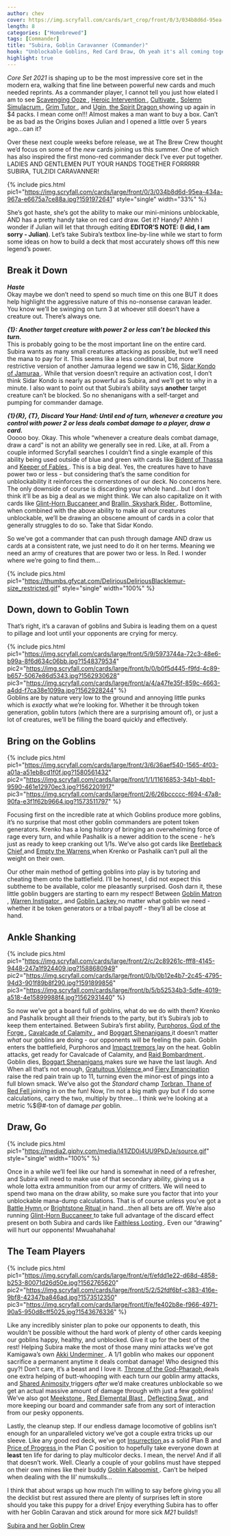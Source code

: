 ```yaml
---
author: chev
cover: https://img.scryfall.com/cards/art_crop/front/0/3/034b8d6d-95ea-434a-967a-e6675a7ce88a.jpg?1591972641
length: 8
categories: ["Homebrewed"]
tags: [Commander]
title: "Subira, Goblin Caravanner (Commander)"
hook: "Unblockable Goblins, Red Card Draw, Oh yeah it's all coming together..."
highlight: true
---
```

*Core Set 2021* is shaping up to be the most impressive core set in the modern era, walking that fine line between powerful new cards and much needed reprints. As a commander player, I cannot tell you just how elated I am to see 
<a
	class="accented-link"
	target="_blank"
	href="https://scryfall.com/card/cm2/143/scavenging-ooze?utm_source=api"
	data-toggle="popover"
	data-placement="top"
	data-content="<img src='https://img.scryfall.com/cards/normal/front/c/6/c6039b62-aa14-4ee0-9d77-49dbe2a3b9fa.jpg?1562276002' width=100% height=100%>">
	Scavenging Ooze
</a>, 
<a
	class="accented-link"
	target="_blank"
	href="https://scryfall.com/card/aer/109/heroic-intervention?utm_source=api"
	data-toggle="popover"
	data-placement="top"
	data-content="<img src='https://img.scryfall.com/cards/normal/front/8/f/8f5a620c-fde7-4b72-bf8a-efc4f14560c5.jpg?1576381983' width=100% height=100%>">
	Heroic Intervention
</a>, 
<a
	class="accented-link"
	target="_blank"
	href="https://scryfall.com/card/c20/170/cultivate?utm_source=api"
	data-toggle="popover"
	data-placement="top"
	data-content="<img src='https://img.scryfall.com/cards/normal/front/6/9/69c90a17-42ad-4f27-ab1b-3790bc0813b3.jpg?1591320806' width=100% height=100%>">
	Cultivate
</a>, 
<a
	class="accented-link"
	target="_blank"
	href="https://scryfall.com/card/c20/253/solemn-simulacrum?utm_source=api"
	data-toggle="popover"
	data-placement="top"
	data-content="<img src='https://img.scryfall.com/cards/normal/front/9/c/9cf94894-1dbb-4ef6-a3c2-388b3ee20225.jpg?1591321738' width=100% height=100%>">
	Solemn Simulacrum
</a>, 
<a
	class="accented-link"
	target="_blank"
	href="https://scryfall.com/card/me3/69/grim-tutor?utm_source=api"
	data-toggle="popover"
	data-placement="top"
	data-content="<img src='https://img.scryfall.com/cards/normal/front/0/7/07077952-8002-4010-904b-447294fd5686.jpg?1562896492' width=100% height=100%>">
	Grim Tutor
</a>, and 
<a
	class="accented-link"
	target="_blank"
	href="https://scryfall.com/card/frf/1/ugin-the-spirit-dragon?utm_source=api"
	data-toggle="popover"
	data-placement="top"
	data-content="<img src='https://img.scryfall.com/cards/normal/front/5/8/58c1e824-c8a9-4312-8e4c-a29a26d189a4.jpg?1562825451' width=100% height=100%>">
	Ugin, the Spirit Dragon
</a> showing up again in $4 packs. I mean come on!!! Almost makes a man want to buy a box. Can’t be as bad as the Origins boxes Julian and I opened a little over 5 years ago...can it?

Over these next couple weeks before release, we at The Brew Crew thought we’d focus on some of the *new* cards joining us this summer. One of which has also inspired the first mono-red commander deck I’ve ever put together. LADIES AND GENTLEMEN PUT YOUR HANDS TOGETHER FORRRRR SUBIRA, TULZIDI CARAVANNER!

{% include pics.html 
pic1="https://img.scryfall.com/cards/large/front/0/3/034b8d6d-95ea-434a-967a-e6675a7ce88a.jpg?1591972641"
style="single"
width="33%" %}
<br />

She’s got haste, she’s got the ability to make our mini-minions unblockable, AND has a pretty handy take on red card draw. Get it? Handy? Ahhh I wonder if Julian will let that through editing **EDITOR’S NOTE: (I did, I am sorry - Julian)**. Let’s take Subira’s textbox line-by-line while we start to form some ideas on how to build a deck that most accurately shows off this new legend’s power. 

## Break it Down

<b>*Haste*</b> <br />
Okay maybe we don’t need to spend so much time on this one BUT it does help highlight the aggressive nature of this no-nonsense caravan leader. You know we’ll be swinging on turn 3 at whoever still doesn’t have a creature out. There’s always one.

<b>*{1}: Another target creature with power 2 or less can’t be blocked this turn.* </b><br />
This is probably going to be the most important line on the entire card. Subira wants as many small creatures attacking as possible, but we’ll need the mana to pay for it. This seems like a less conditional, but more restrictive version of another Jamuraa legend we saw in C16, 
<a
	class="accented-link"
	target="_blank"
	href="https://scryfall.com/card/c16/42/sidar-kondo-of-jamuraa?utm_source=api"
	data-toggle="popover"
	data-placement="top"
	data-content="<img src='https://img.scryfall.com/cards/normal/front/1/9/19d2671c-39bd-4dd7-ac97-9cdf5c2cb149.jpg?1562390224' width=100% height=100%>">
	Sidar Kondo of Jamuraa
</a>. While that version doesn’t require an activation cost, I don’t think Sidar Kondo is nearly as powerful as Subira, and we’ll get to why in a minute. I also want to point out that Subira’s ability says **another** target creature can’t be blocked. So no shenanigans with a self-target and pumping for commander damage.

<b>*{1}{R}, {T}, Discard Your Hand: Until end of turn, whenever a creature you control with power 2 or less deals combat damage to a player, draw a card.* </b><br />
Ooooo boy. Okay. This whole “whenever a creature deals combat damage, draw a card” is not an ability we generally see in red. Like, at all. From a couple informed Scryfall searches I couldn’t find a single example of this ability being used outside of blue and green with cards like 
<a
	class="accented-link"
	target="_blank"
	href="https://scryfall.com/card/a25/42/bident-of-thassa?utm_source=api"
	data-toggle="popover"
	data-placement="top"
	data-content="<img src='https://img.scryfall.com/cards/normal/front/5/9/5903aac6-171c-48b7-984a-f074c176d179.jpg?1562435903' width=100% height=100%>">
	Bident of Thassa
</a> and 
<a
	class="accented-link"
	target="_blank"
	href="https://scryfall.com/card/eld/163/keeper-of-fables?utm_source=api"
	data-toggle="popover"
	data-placement="top"
	data-content="<img src='https://img.scryfall.com/cards/normal/front/6/7/6754d6cf-3506-48b5-a0ef-8a90b8dd2701.jpg?1572490595' width=100% height=100%>">
	Keeper of Fables
</a>. This is a big deal. Yes, the creatures have to have power two or less - but considering that’s the same condition for unblockability it reinforces the cornerstones of our deck. No concerns here. The only downside of course is discarding your whole hand...but I don’t think it’ll be as big a deal as we might think. We can also capitalize on it with cards like 
<a
	class="accented-link"
	target="_blank"
	href="https://scryfall.com/card/m20/141/glint-horn-buccaneer?utm_source=api"
	data-toggle="popover"
	data-placement="top"
	data-content="<img src='https://img.scryfall.com/cards/normal/front/d/f/df2df9cb-14f5-470f-b438-20f4ae8d0d59.jpg?1563899187' width=100% height=100%>">
	Glint-Horn Buccaneer
</a> and 
<a
	class="accented-link"
	target="_blank"
	href="https://scryfall.com/card/c20/4/brallin-skyshark-rider?utm_source=api"
	data-toggle="popover"
	data-placement="top"
	data-content="<img src='https://img.scryfall.com/cards/normal/front/9/b/9b4fdcd5-5346-46a8-b1a4-84ddb74089e0.jpg?1591234217' width=100% height=100%>">
	Brallin, Skyshark Rider
</a>. Bottomline, when combined with the above ability to make all our creatures unblockable, we’ll be drawing an obscene amount of cards in a color that generally struggles to do so. Take that Sidar Kondo.

So we’ve got a commander that can push through damage AND draw us cards at a consistent rate, we just need to do it on her terms. Meaning we need an army of creatures that are power two or less. In Red. I wonder where we’re going to find them...

{% include pics.html
pic1="https://thumbs.gfycat.com/DeliriousDeliriousBlacklemur-size_restricted.gif" 
style="single"
width="100%" %}
<br />

## Down, down to Goblin Town

That’s right, it’s a caravan of goblins and Subira is leading them on a quest to pillage and loot until your opponents are crying for mercy. 

{% include pics.html
pic1="https://img.scryfall.com/cards/large/front/5/9/5973744a-72c3-48e6-b99a-8f6d634c06bb.jpg?1548379534"
pic2="https://img.scryfall.com/cards/large/front/b/0/b0f5d445-f9fd-4c89-b657-5067e86d5343.jpg?1562930628"
pic3="https://img.scryfall.com/cards/large/front/a/4/a47fe35f-859c-4663-a4dd-f7ca38e1099a.jpg?1562928244" %}
<br />
Goblins are by nature very low to the ground and annoying little punks which is *exactly* what we’re looking for. Whether it be through token generation, goblin tutors (which there are a surprising amount of), or just a lot of creatures, we’ll be filling the board quickly and effectively.

## Bring on the Goblins

{% include pics.html
pic1="https://img.scryfall.com/cards/large/front/3/6/36aef540-1565-4f03-a01a-a51eb8cd1f0f.jpg?1580561432"
pic2="https://img.scryfall.com/cards/large/front/1/1/11616853-34b1-4bb1-9590-461e12970ec3.jpg?1562201917"
pic3="https://img.scryfall.com/cards/large/front/2/6/26bccccc-f694-47a8-90fa-e3f1f62b9664.jpg?1573511797" %}
<br />

Focusing first on the incredible rate at which Goblins produce more goblins, it’s no surprise that most other goblin commanders are potent token generators. Krenko has a long history of bringing an overwhelming force of rage every turn, and while Pashalik is a newer addition to the scene - he’s just as ready to keep cranking out 1/1s. We’ve also got cards like 
<a
	class="accented-link"
	target="_blank"
	href="https://scryfall.com/card/mb1/852/beetleback-chief?utm_source=api"
	data-toggle="popover"
	data-placement="top"
	data-content="<img src='https://img.scryfall.com/cards/normal/front/1/6/16b8a76e-5ad9-42b6-ba03-819b2491c0c2.jpg?1573511091' width=100% height=100%>">
	Beetleback Chief
</a> and 
<a
	class="accented-link"
	target="_blank"
	href="https://scryfall.com/card/dds/15/empty-the-warrens?utm_source=api"
	data-toggle="popover"
	data-placement="top"
	data-content="<img src='https://img.scryfall.com/cards/normal/front/4/2/42418f91-c7a9-461a-b00c-bba184e2a917.jpg?1562856596' width=100% height=100%>">
	Empty the Warrens
</a> when Krenko or Pashalik can’t pull all the weight on their own. 

Our other main method of getting goblins into play is by tutoring and cheating them onto the battlefield. I’ll be honest, I did not expect this subtheme to be available, color me pleasantly surprised. Gosh darn it, these little goblin buggers are starting to earn my respect! Between 
<a
	class="accented-link"
	target="_blank"
	href="https://scryfall.com/card/mb1/956/goblin-matron?utm_source=api"
	data-toggle="popover"
	data-placement="top"
	data-content="<img src='https://img.scryfall.com/cards/normal/front/b/8/b84b11b0-7511-4a11-a949-aa93af9ddbd6.jpg?1573511840' width=100% height=100%>">
	Goblin Matron
</a>, 
<a
	class="accented-link"
	target="_blank"
	href="https://scryfall.com/card/ddt/32/warren-instigator?utm_source=api"
	data-toggle="popover"
	data-placement="top"
	data-content="<img src='https://img.scryfall.com/cards/normal/front/a/4/a47fe35f-859c-4663-a4dd-f7ca38e1099a.jpg?1562928244' width=100% height=100%>">
	Warren Instigator
</a>, and 
<a
	class="accented-link"
	target="_blank"
	href="https://scryfall.com/card/vma/167/goblin-lackey?utm_source=api"
	data-toggle="popover"
	data-placement="top"
	data-content="<img src='https://img.scryfall.com/cards/normal/front/3/0/30104836-1e9d-4533-98f8-d5c4e6484b52.jpg?1562904811' width=100% height=100%>">
	Goblin Lackey
</a> no matter what goblin we need - whether it be token generators or a tribal payoff - they’ll all be close at hand.

## Ankle Shanking

{% include pics.html 
pic1="https://img.scryfall.com/cards/large/front/2/c/2c89261c-fff8-4145-9448-247a1f924409.jpg?1588680949"
pic2="https://img.scryfall.com/cards/large/front/0/b/0b12e4b7-2c45-4795-94d3-901f89b8f290.jpg?1591899856"
pic3="https://img.scryfall.com/cards/large/front/b/5/b52534b3-5dfe-4019-a518-4e15899988f4.jpg?1562931440" %}
<br />

So now we’ve got a board full of goblins, what do we do with them? Krenko and Pashalik brought all their friends to the party, but it’s Subira’s job to keep them entertained. Between Subira’s first ability, 
<a
	class="accented-link"
	target="_blank"
	href="https://scryfall.com/card/mb1/1029/purphoros-god-of-the-forge?utm_source=api"
	data-toggle="popover"
	data-placement="top"
	data-content="<img src='https://img.scryfall.com/cards/normal/front/2/c/2c89261c-fff8-4145-9448-247a1f924409.jpg?1588680949' width=100% height=100%>">
	Purphoros, God of the Forge
</a>, 
<a
	class="accented-link"
	target="_blank"
	href="https://scryfall.com/card/rna/95/cavalcade-of-calamity?utm_source=api"
	data-toggle="popover"
	data-placement="top"
	data-content="<img src='https://img.scryfall.com/cards/normal/front/8/a/8a81e889-490b-4aeb-8e84-ea9a390bb8fe.jpg?1584830817' width=100% height=100%>">
	Cavalcade of Calamity
</a>, and 
<a
	class="accented-link"
	target="_blank"
	href="https://scryfall.com/card/evg/54/boggart-shenanigans?utm_source=api"
	data-toggle="popover"
	data-placement="top"
	data-content="<img src='https://img.scryfall.com/cards/normal/front/b/5/b52534b3-5dfe-4019-a518-4e15899988f4.jpg?1562931440' width=100% height=100%>">
	Boggart Shenanigans
</a> it doesn’t matter *what* our goblins are doing - our opponents will be feeling the pain. Goblin enters the battlefield, Purphoros and 
<a
	class="accented-link"
	target="_blank"
	href="https://scryfall.com/card/mb1/978/impact-tremors?utm_source=api"
	data-toggle="popover"
	data-placement="top"
	data-content="<img src='https://img.scryfall.com/cards/normal/front/a/c/acabeb7d-6f8f-4750-a29d-e0dd4e781c52.jpg?1573512000' width=100% height=100%>">
	Impact tremors
</a> lay on the heat. Goblin attacks, get ready for Cavalcade of Calamity, and 
<a
	class="accented-link"
	target="_blank"
	href="https://scryfall.com/card/uma/142/raid-bombardment?utm_source=api"
	data-toggle="popover"
	data-placement="top"
	data-content="<img src='https://img.scryfall.com/cards/normal/front/c/a/ca75d458-4947-4075-89b6-e93936c67370.jpg?1547517351' width=100% height=100%>">
	Raid Bombardment
</a>. Goblin dies, 
<a
	class="accented-link"
	target="_blank"
	href="https://scryfall.com/card/evg/54/boggart-shenanigans?utm_source=api"
	data-toggle="popover"
	data-placement="top"
	data-content="<img src='https://img.scryfall.com/cards/normal/front/b/5/b52534b3-5dfe-4019-a518-4e15899988f4.jpg?1562931440' width=100% height=100%>">
	Boggart Shenanigans
</a> makes sure we have the last laugh. And When all that’s not enough, 
<a
	class="accented-link"
	target="_blank"
	href="https://scryfall.com/card/cn2/161/gratuitous-violence?utm_source=api"
	data-toggle="popover"
	data-placement="top"
	data-content="<img src='https://img.scryfall.com/cards/normal/front/0/9/093e3fc5-b2e0-4376-b8ad-4470e02e3f63.jpg?1576382868' width=100% height=100%>">
	Gratuitous Violence
</a> and 
<a
	class="accented-link"
	target="_blank"
	href="https://scryfall.com/card/m21/143/fiery-emancipation?utm_source=api"
	data-toggle="popover"
	data-placement="top"
	data-content="<img src='https://img.scryfall.com/cards/normal/front/0/b/0b12e4b7-2c45-4795-94d3-901f89b8f290.jpg?1591899856' width=100% height=100%>">
	Fiery Emancipation
</a> raise the red pain train up to 11, turning even the minor-est of pings into a full blown smack. We’ve also got the *Standard* champ 
<a
	class="accented-link"
	target="_blank"
	href="https://scryfall.com/card/eld/147/torbran-thane-of-red-fell?utm_source=api"
	data-toggle="popover"
	data-placement="top"
	data-content="<img src='https://img.scryfall.com/cards/normal/front/7/9/79f591cd-d277-4ba5-b1bf-1c09cac9cb8a.jpg?1572490491' width=100% height=100%>">
	Torbran, Thane of Red Fell
</a> joining in on the fun! Now, I’m not a big math guy but if I do some calculations, carry the two, multiply by three... I think we’re looking at a metric %$@#-ton of damage *per* goblin. 

## Draw, Go

{% include pics.html
pic1="https://media2.giphy.com/media/l41lZD0i4UU9PkDJe/source.gif" 
style="single"
width="100%" %}
<br />

Once in a while we’ll feel like our hand is somewhat in need of a refresher, and Subira will need to make use of that secondary ability, giving us a whole lotta extra ammunition from our army of critters. We will need to spend two mana on the draw ability, so make sure you factor that into your unblockable mana-dump calculations. That is of course unless you’ve got a 
<a
	class="accented-link"
	target="_blank"
	href="https://scryfall.com/card/avr/128/battle-hymn?utm_source=api"
	data-toggle="popover"
	data-placement="top"
	data-content="<img src='https://img.scryfall.com/cards/normal/front/4/3/43b5d46e-7054-44f8-9a14-b412f2f0ab86.jpg?1561864718' width=100% height=100%>">
	Battle Hymn
</a> or 
<a
	class="accented-link"
	target="_blank"
	href="https://scryfall.com/card/ons/191/brightstone-ritual?utm_source=api"
	data-toggle="popover"
	data-placement="top"
	data-content="<img src='https://img.scryfall.com/cards/normal/front/5/b/5b08b0a6-c94e-4407-8a24-c8202497b5f2.jpg?1562916460' width=100% height=100%>">
	Brightstone Ritual
</a> in hand...then all bets are off. We’re also running 
<a
	class="accented-link"
	target="_blank"
	href="https://scryfall.com/card/m20/141/glint-horn-buccaneer?utm_source=api"
	data-toggle="popover"
	data-placement="top"
	data-content="<img src='https://img.scryfall.com/cards/normal/front/d/f/df2df9cb-14f5-470f-b438-20f4ae8d0d59.jpg?1563899187' width=100% height=100%>">
	Glint-Horn Buccaneer
</a> to take full advantage of the discard effect present on both Subira and cards like 
<a
	class="accented-link"
	target="_blank"
	href="https://scryfall.com/card/mb1/919/faithless-looting?utm_source=api"
	data-toggle="popover"
	data-placement="top"
	data-content="<img src='https://img.scryfall.com/cards/normal/front/6/7/671c008a-8ff8-42d7-9e03-6d8a9ddace67.jpg?1573511573' width=100% height=100%>">
	Faithless Looting
</a>. Even our “drawing” will hurt our opponents! Mwuahahaha!

## The Team Players

{% include pics.html 
pic1="https://img.scryfall.com/cards/large/front/e/f/efdd1e22-d68d-4858-b253-80071d26d50e.jpg?1562765620"
pic2="https://img.scryfall.com/cards/large/front/5/2/52fdf6bf-c383-416e-9bf8-42347ba846ad.jpg?1573512350"
pic3="https://img.scryfall.com/cards/large/front/f/e/fe402b8e-f966-4971-90a5-950d8cff5025.jpg?1543676336" %}
<br />

Like any incredibly sinister plan to poke our opponents to death, this wouldn’t be possible without the hard work of plenty of other cards keeping our goblins happy, healthy, and unblocked. Give it up for the best of the rest! Helping Subira make the most of those many mini attacks we’ve got Kamigawa’s own 
<a
	class="accented-link"
	target="_blank"
	href="https://scryfall.com/card/chk/155/akki-underminer?utm_source=api"
	data-toggle="popover"
	data-placement="top"
	data-content="<img src='https://img.scryfall.com/cards/normal/front/e/f/efdd1e22-d68d-4858-b253-80071d26d50e.jpg?1562765620' width=100% height=100%>">
	Akki Underminer
</a>. A 1/1 goblin who makes our opponent sacrifice a permanent anytime it deals combat damage! Who designed this guy?! Don’t care, it’s a beast and I love it. 
<a
	class="accented-link"
	target="_blank"
	href="https://scryfall.com/card/akh/237/throne-of-the-god-pharaoh?utm_source=api"
	data-toggle="popover"
	data-placement="top"
	data-content="<img src='https://img.scryfall.com/cards/normal/front/f/e/fe402b8e-f966-4971-90a5-950d8cff5025.jpg?1543676336' width=100% height=100%>">
	Throne of the God-Pharaoh
</a> deals one extra helping of butt-whooping with each turn our goblin army attacks, and 
<a
	class="accented-link"
	target="_blank"
	href="https://scryfall.com/card/c20/158/shared-animosity?utm_source=api"
	data-toggle="popover"
	data-placement="top"
	data-content="<img src='https://img.scryfall.com/cards/normal/front/b/b/bb7a56c4-5f20-4fd0-8f95-44061dec1df8.jpg?1591320679' width=100% height=100%>">
	Shared Animosity
</a> triggers *after* we’d make creatures unblockable so we get an actual massive amount of damage through with just a few goblins! We’ve also got 
<a
	class="accented-link"
	target="_blank"
	href="https://scryfall.com/card/7ed/307/meekstone?utm_source=api"
	data-toggle="popover"
	data-placement="top"
	data-content="<img src='https://img.scryfall.com/cards/normal/front/0/a/0a691664-9275-4b89-a8e3-b99c88717ffb.jpg?1562231937' width=100% height=100%>">
	Meekstone
</a>, 
<a
	class="accented-link"
	target="_blank"
	href="https://scryfall.com/card/a25/147/red-elemental-blast?utm_source=api"
	data-toggle="popover"
	data-placement="top"
	data-content="<img src='https://img.scryfall.com/cards/normal/front/7/0/70a45e9b-699e-425a-9f3d-267274830d3e.jpg?1562436618' width=100% height=100%>">
	Red Elemental Blast
</a>, 
<a
	class="accented-link"
	target="_blank"
	href="https://scryfall.com/card/c20/50/deflecting-swat?utm_source=api"
	data-toggle="popover"
	data-placement="top"
	data-content="<img src='https://img.scryfall.com/cards/normal/front/8/4/84f035e1-6c89-457b-b05f-85680a50ed91.jpg?1591319579' width=100% height=100%>">
	Deflecting Swat
</a>, and more keeping our board and commander safe from any sort of interaction from our pesky opponents.

Lastly, the cleanup step. If our endless damage locomotive of goblins isn’t enough for an unparalleled victory we’ve got a couple extra tricks up our sleeve. Like any good red deck, we’ve got 
<a
	class="accented-link"
	target="_blank"
	href="https://scryfall.com/card/cmd/126/insurrection?utm_source=api"
	data-toggle="popover"
	data-placement="top"
	data-content="<img src='https://img.scryfall.com/cards/normal/front/2/e/2e7df217-8622-45f7-90e3-2230ac9d30f3.jpg?1562903546' width=100% height=100%>">
	Insurrection
</a> as a solid Plan B and 
<a
	class="accented-link"
	target="_blank"
	href="https://scryfall.com/card/mb1/1026/price-of-progress?utm_source=api"
	data-toggle="popover"
	data-placement="top"
	data-content="<img src='https://img.scryfall.com/cards/normal/front/5/2/52fdf6bf-c383-416e-9bf8-42347ba846ad.jpg?1573512350' width=100% height=100%>">
	Price of Progress
</a> in the Plan C position to hopefully take everyone down at **least** ten life for daring to play multicolor decks. I mean, the nerve! And if all that doesn’t work. Well. Clearly a couple of your goblins must have stepped on their own mines like their buddy 
<a
	class="accented-link"
	target="_blank"
	href="https://scryfall.com/card/m15/144/goblin-kaboomist?utm_source=api"
	data-toggle="popover"
	data-placement="top"
	data-content="<img src='https://img.scryfall.com/cards/normal/front/8/0/80e1d85a-18e5-4c6a-85fd-a009bd8fda38.jpg?1562789940' width=100% height=100%>">
	Goblin Kaboomist
</a>. Can’t be helped when dealing with the lil’ numskulls...

I think that about wraps up how much I’m willing to say before giving you all the decklist but rest assured there are plenty of surprises left in store should you take this puppy for a drive! Enjoy everything Subira has to offer with her Goblin Caravan and stick around for more sick *M21* builds!!

<a href="http://tappedout.net/mtg-decks/subira-goblin-caravaneer/?cb=1592263384" target="_blank">Subira and her Goblin Crew</a>
